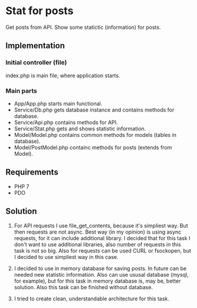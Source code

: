 # Stat for posts

Get posts from API. 
Show some statictic (information) for posts.

## Implementation

### Initial controller (file)

index.php is main file, where application starts.

### Main parts

 - App/App.php starts main functional.
 - Service/Db.php gets database instance and contains methods for database.
 - Service/Api.php contains methods for API.
 - Service/Stat.php gets and shows statistic information.
 - Model/Model.php contains common methods for models (tables in database).
 - Model/PostModel.php containc methods for posts (extends from Model).

## Requirements

 - PHP 7
 - PDO

## Solution

1) For API requests I use file_get_contents, because it's simpliest way. But then requests are not async. Best way (in my opinion) is using async requests, for it can include additional library. I decided that for this task I don't want to use additional libraries, also number of requests in this task is not so big. Also for requests can be used CURL or fsockopen, but I decided to use simpliest way in this case.

2) I decided to use in memory database for saving posts. In future can be needed new statistic information. Also can use ususal database (mysql, for example), but for this task in memory database is, may be, better solution. Also this task can be finished without database.

3) I tried to create clean, understandable architecture for this task.